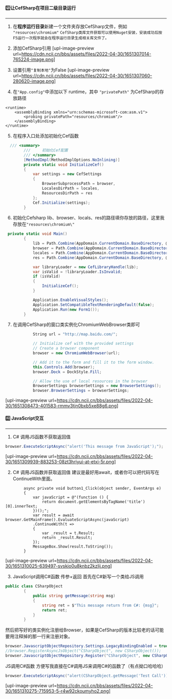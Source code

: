 #### 1️⃣让CefSharp在项目二级目录运行

****

1. 在**程序运行目录**新建一个文件夹存放CefSharp文件，例如  `"resources\chromium"`
```CefSharp类库文件获取可以使用Nuget安装，安装成功后按F5运行一次程序就会在程序运行目录生成相关库文件了。```

2. 添加CefSharp引用
   [upl-image-preview url=https://cdn.ncii.cn/bbs/assets/files/2022-04-30/1651307014-765224-image.png]
3. 设置引用`"复制本地"`为False
   [upl-image-preview url=https://cdn.ncii.cn/bbs/assets/files/2022-04-30/1651307060-280620-image.png]
4. 在`"App.config"`中添加以下 runtime，其中 `"privatePath"` 为CefSharp的存放路径

```config
<runtime>
	<assemblyBinding xmlns="urn:schemas-microsoft-com:asm.v1">
		<probing privatePath="resources/chromium"/>
	</assemblyBinding>
</runtime>
```

5. 在程序入口处添加初始化Cef函数

```cs
  /// <summary>
        ///     初始化Cef配置
        /// </summary>
        [MethodImpl(MethodImplOptions.NoInlining)]
        private static void InitializeCef()
        {
            var settings = new CefSettings
            {
                BrowserSubprocessPath = browser,
                LocalesDirPath = locales,
                ResourcesDirPath = res
            };
            Cef.Initialize(settings);
        }
```

6. 初始化Cefsharp
lib、browser、locals、res的路径填你存放的路径，这里我存放在```"resources\chromium\"```
```csharp
 private static void Main()
        {
            lib = Path.Combine(AppDomain.CurrentDomain.BaseDirectory, @"resources\chromium\libcef.dll");
            browser = Path.Combine(AppDomain.CurrentDomain.BaseDirectory, @"resources\chromium\CefSharp.BrowserSubprocess.exe");
            locales = Path.Combine(AppDomain.CurrentDomain.BaseDirectory, @"resources\chromium\locales\");
            res = Path.Combine(AppDomain.CurrentDomain.BaseDirectory, @"resources\chromium\");

            var libraryLoader = new CefLibraryHandle(lib);
            var isValid = !libraryLoader.IsInvalid;
            if (isValid)
            {
                InitializeCef();
            }

            Application.EnableVisualStyles();
            Application.SetCompatibleTextRenderingDefault(false);
            Application.Run(new Form1());
        }
```

7. 在调用CefSharp的窗口类实例化ChromiumWebBrowser类即可

```csharp
            String url = "http://map.baidu.com/";

            // Initialize cef with the provided settings
            // Create a browser component
            browser = new ChromiumWebBrowser(url);

            // Add it to the form and fill it to the form window.
            this.Controls.Add(browser);
            browser.Dock = DockStyle.Fill;

            // Allow the use of local resources in the browser
            BrowserSettings browserSettings = new BrowserSettings();
            browser.BrowserSettings = browserSettings;
```

[upl-image-preview url=https://cdn.ncii.cn/bbs/assets/files/2022-04-30/1651308473-401583-rmmv3tjn0bxb5xe88g6.png]


#### 2️⃣ JavaScript交互

****

1. C# 调用JS函数不获取返回值
```csharp
browser.ExecuteScriptAsync("alert('This message from JavaScript');");
```
[upl-image-preview url=https://cdn.ncii.cn/bbs/assets/files/2022-04-30/1651309939-883253-08zt3hriyui-at-etxi-5r.png]

2. C# 调用JS函数并获取返回值
建议是最好用await，或者你可以把代码写在ContinueWith里面。
```
        async private void button1_Click(object sender, EventArgs e)
        {
            var javaScript = @"(function () {
                return document.getElementsByTagName('title')[0].innerText;
            })();";
            var result = await browser.GetMainFrame().EvaluateScriptAsync(javaScript)
            .ContinueWith(t =>
            {
                var _result = t.Result;
                return _result.Result;
            });
            MessageBox.Show(result.ToString());
        }
```
[upl-image-preview url=https://cdn.ncii.cn/bbs/assets/files/2022-04-30/1651310025-639497-svskio0u8knbz2kzlij.png]

3. JavaScript调用C#函数 传参+返回
首先在C#新写一个类给JS调用
```csharp
public class CSharpObject
        {
            public string getMessage(string msg)
            {
                string ret = $"This message return from C#: {msg}";
                return ret;
            }
        }
```
然后把写好的类实例化注册给Browser，如果是CefSharp的版本比较老的话可能要用注释掉的那一行来注册对象。
```csharp
browser.JavascriptObjectRepository.Settings.LegacyBindingEnabled = true;
//browser.RegisterAsyncJsObject("CSharpObject", new CSharpObject());
browser.JavascriptObjectRepository.Register("CSharpObject", new CSharpObject(), isAsync: false, options: BindingOptions.DefaultBinder);
```
JS调用C#函数
方便写我直接在C#调用JS来调用C#的函数了（有点拗口哈哈哈）
```csharp
browser.ExecuteScriptAsync("alert(CSharpObject.getMessage('Test Call'));");
```
[upl-image-preview url=https://cdn.ncii.cn/bbs/assets/files/2022-04-30/1651310275-715953-5-r4w92ckoumyho2.png]

